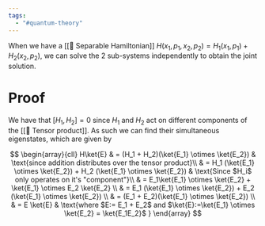 ```yaml
---
tags:
  - "#quantum-theory"
---
```

When we have a [[📘 Separable Hamiltonian]] $H(x_1, p_1, x_2, p_2)=H_1(x_1, p_1) + H_2(x_2, p_2)$, we can solve the 2 sub-systems independently to obtain the joint solution.

# Proof
We have that $[ H_1, H_2] = 0$ since $H_1$ and $H_2$ act on different components of the [[📘 Tensor product]]. As such we can find their simultaneous eigenstates, which are given by

$$
\begin{array}{cll}
H\ket{E} & = (H_1 + H_2)(\ket{E_1} \otimes \ket{E_2}) & \text{since addition distributes over the tensor product}\\
& = H_1 (\ket{E_1} \otimes \ket{E_2}) + H_2 (\ket{E_1} \otimes \ket{E_2}) & \text{Since $H_i$ only operates on it's "component"}\\
& = E_1\ket{E_1} \otimes \ket{E_2} + \ket{E_1} \otimes E_2 \ket{E_2} \\
& = E_1 (\ket{E_1} \otimes \ket{E_2}) + E_2 (\ket{E_1} \otimes \ket{E_2}) \\
& = (E_1 + E_2)(\ket{E_1} \otimes \ket{E_2}) \\
& = E \ket{E} & \text{where $E:= E_1 + E_2$ and $\ket{E}:=\ket{E_1} \otimes \ket{E_2} = \ket{E_1E_2}$ }
\end{array}
$$
